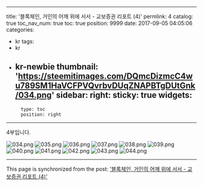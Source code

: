 
---
title: '블록체인, 거인의 어깨 위에 서서 - 교보증권 리포트 (4)'
permlink: 4
catalog: true
toc_nav_num: true
toc: true
position: 9999
date: 2017-09-05 04:05:06
categories:
- kr
tags:
- kr
- kr-newbie
thumbnail: 'https://steemitimages.com/DQmcDizmcC4wu789SM1HaVCFPVQvrbvDUqZNAPBTgDUtGnk/034.png'
sidebar:
    right:
        sticky: true
widgets:
    -
        type: toc
        position: right
---


4부입니다.

![034.png](https://steemitimages.com/DQmcDizmcC4wu789SM1HaVCFPVQvrbvDUqZNAPBTgDUtGnk/034.png)
![035.png](https://steemitimages.com/DQmazG9bfjX53zuw6L6HaU1uKSbeH3b4XSbsv7ZBu6U1PcL/035.png)
![036.png](https://steemitimages.com/DQmYo2WkQY8sP1BtBGpYPXmKyCwLB8EmSsrjUqmbFGrxr49/036.png)
![037.png](https://steemitimages.com/DQmaaHEfQKhe5uxxdk3GvyVTPUSkpM7Z8RTz9XHBZ2su8Ze/037.png)
![038.png](https://steemitimages.com/DQmR5crVuTMo6Zd8rgw8LEHGi9rpLeKRQEbNHigPN2iY4jB/038.png)
![039.png](https://steemitimages.com/DQmaRHUhqda4xpjPh9Ha6LNeLoDVebBqdhKucXKFwWjfKDK/039.png)
![040.png](https://steemitimages.com/DQmPTJtscaHkDWruJXh1yBj9enw6RUukXf6PCSu3qmQydey/040.png)
![041.png](https://steemitimages.com/DQmRfnTAGF2TwDWq5NKFYFgbHmma4mfu6y481m6dDKukEWF/041.png)
![042.png](https://steemitimages.com/DQmNfLsosFyDom57HuQLFVwrKvFGMJtBgBfgxhqcb9Zfn4Y/042.png)
![043.png](https://steemitimages.com/DQmZ6JkYWtcUpe7933wKgJuWutiVLjKvw9XKmRk4jCB3AMD/043.png)
![044.png](https://steemitimages.com/DQmWzy6yJwkCUvqqDtDhtoNDVG58H3htaWZqWAXnKMkcPzf/044.png)

- - -

This page is synchronized from the post: ['블록체인, 거인의 어깨 위에 서서 - 교보증권 리포트 (4)'](https://steemit.com/@pius.pius/4)
